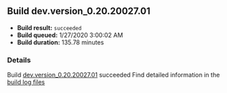 ## Build dev.version_0.20.20027.01
- **Build result:** `succeeded`
- **Build queued:** 1/27/2020 3:00:02 AM
- **Build duration:** 135.78 minutes
### Details
Build [dev.version_0.20.20027.01](https://winappstudio.visualstudio.com/web/build.aspx?pcguid=a4ef43be-68ce-4195-a619-079b4d9834c2&builduri=vstfs%3a%2f%2f%2fBuild%2fBuild%2f32675) succeeded
Find detailed information in the [build log files]()
